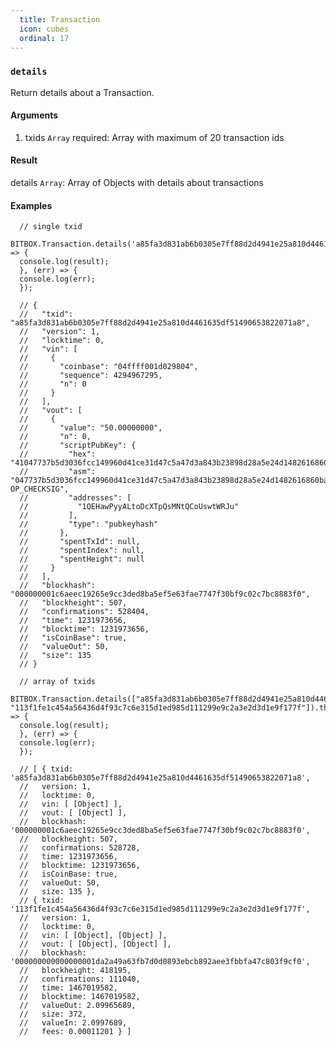 ```yaml
---
  title: Transaction
  icon: cubes
  ordinal: 17
---
```


### `details`

Return details about a Transaction.

#### Arguments

1.  txids `Array` required: Array with maximum of 20 transaction ids

#### Result

details `Array`: Array of Objects with details about transactions

#### Examples


      // single txid
      BITBOX.Transaction.details('a85fa3d831ab6b0305e7ff88d2d4941e25a810d4461635df51490653822071a8').then((result) => {
      console.log(result);
      }, (err) => {
      console.log(err);
      });

      // {
      //   "txid": "a85fa3d831ab6b0305e7ff88d2d4941e25a810d4461635df51490653822071a8",
      //   "version": 1,
      //   "locktime": 0,
      //   "vin": [
      //     {
      //       "coinbase": "04ffff001d029804",
      //       "sequence": 4294967295,
      //       "n": 0
      //     }
      //   ],
      //   "vout": [
      //     {
      //       "value": "50.00000000",
      //       "n": 0,
      //       "scriptPubKey": {
      //         "hex": "41047737b5d3036fcc149960d41ce31d47c5a47d3a843b23898d28a5e24d1482616860ba5bc61f060586c7ac2b0e7e3ec76e4763cf897d5b8b1110691832c9368f8cac",
      //         "asm": "047737b5d3036fcc149960d41ce31d47c5a47d3a843b23898d28a5e24d1482616860ba5bc61f060586c7ac2b0e7e3ec76e4763cf897d5b8b1110691832c9368f8c OP_CHECKSIG",
      //         "addresses": [
      //           "1QEHawPyyALtoDcXTpQsMNtQCoUswtWRJu"
      //         ],
      //         "type": "pubkeyhash"
      //       },
      //       "spentTxId": null,
      //       "spentIndex": null,
      //       "spentHeight": null
      //     }
      //   ],
      //   "blockhash": "000000001c6aeec19265e9cc3ded8ba5ef5e63fae7747f30bf9c02c7bc8883f0",
      //   "blockheight": 507,
      //   "confirmations": 528404,
      //   "time": 1231973656,
      //   "blocktime": 1231973656,
      //   "isCoinBase": true,
      //   "valueOut": 50,
      //   "size": 135
      // }

      // array of txids
      BITBOX.Transaction.details(["a85fa3d831ab6b0305e7ff88d2d4941e25a810d4461635df51490653822071a8", "113f1fe1c454a56436d4f93c7c6e315d1ed985d111299e9c2a3e2d3d1e9f177f"]).then((result) => {
      console.log(result);
      }, (err) => {
      console.log(err);
      });

      // [ { txid: 'a85fa3d831ab6b0305e7ff88d2d4941e25a810d4461635df51490653822071a8',
      //   version: 1,
      //   locktime: 0,
      //   vin: [ [Object] ],
      //   vout: [ [Object] ],
      //   blockhash: '000000001c6aeec19265e9cc3ded8ba5ef5e63fae7747f30bf9c02c7bc8883f0',
      //   blockheight: 507,
      //   confirmations: 528728,
      //   time: 1231973656,
      //   blocktime: 1231973656,
      //   isCoinBase: true,
      //   valueOut: 50,
      //   size: 135 },
      // { txid: '113f1fe1c454a56436d4f93c7c6e315d1ed985d111299e9c2a3e2d3d1e9f177f',
      //   version: 1,
      //   locktime: 0,
      //   vin: [ [Object], [Object] ],
      //   vout: [ [Object], [Object] ],
      //   blockhash: '000000000000000001da2a49a63fb7d0d0893ebcb892aee3fbbfa47c803f9cf0',
      //   blockheight: 418195,
      //   confirmations: 111040,
      //   time: 1467019582,
      //   blocktime: 1467019582,
      //   valueOut: 2.09965689,
      //   size: 372,
      //   valueIn: 2.0997689,
      //   fees: 0.00011201 } ]
